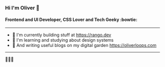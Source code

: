 ### Hi I'm Oliver :wave:
#### Frontend and UI Developer, CSS Lover and Tech Geeky :bowtie:
---
- 🚀 I'm currently building stuff at https://rango.dev
- 🎨 I'm learning and studying about design systems
- 🌱 And writing useful blogs on my digital garden https://oliverloops.com
___
🎄🎄🎄
